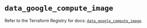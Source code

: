# `data_google_compute_image`

Refer to the Terraform Registry for docs: [`data_google_compute_image`](https://registry.terraform.io/providers/hashicorp/google/6.38.0/docs/data-sources/compute_image).
